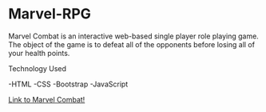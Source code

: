 # Marvel-RPG

Marvel Combat is an interactive web-based single player role playing game. The object of the game is to defeat all of the opponents before losing all of your health points. 

Technology Used

-HTML
-CSS
-Bootstrap
-JavaScript

[Link to Marvel Combat!](https://clopes1.github.io/Marvel-RPG/)

